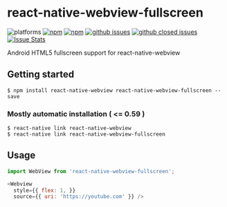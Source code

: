 
# react-native-webview-fullscreen

![platforms](https://img.shields.io/badge/platforms-Android-brightgreen.svg?style=flat-square&colorB=191A17)
[![npm](https://img.shields.io/npm/v/react-native-webview-fullscreen.svg?style=flat-square)](https://www.npmjs.com/package/react-native-webview-fullscreen)
[![npm](https://img.shields.io/npm/dm/react-native-webview-fullscreen.svg?style=flat-square&colorB=007ec6)](https://www.npmjs.com/package/react-native-webview-fullscreen)
[![github issues](https://img.shields.io/github/issues/trabricks/react-native-webview-fullscreen.svg?style=flat-square)](https://github.com/trabricks/react-native-webview-fullscreen/issues)
[![github closed issues](https://img.shields.io/github/issues-closed/trabricks/react-native-webview-fullscreen.svg?style=flat-square&colorB=44cc11)](https://github.com/trabricks/react-native-webview-fullscreen/issues?q=is%3Aissue+is%3Aclosed)
[![Issue Stats](https://img.shields.io/issuestats/i/github/trabricks/react-native-webview-fullscreen.svg?style=flat-square&colorB=44cc11)](http://github.com/trabricks/react-native-webview-fullscreen/issues)

Android HTML5 fullscreen support for react-native-webview


## Getting started

`$ npm install react-native-webview react-native-webview-fullscreen --save`


### Mostly automatic installation ( <= 0.59 )

```
$ react-native link react-native-webview
$ react-native link react-native-webview-fullscreen
```

## Usage
```javascript
import WebView from 'react-native-webview-fullscreen';

<Webview
  style={{ flex: 1, }}
  source={{ uri: 'https://youtube.com' }} />

```



